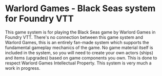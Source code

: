 # Warlord Games - Black Seas system for Foundry VTT

This game system is for playing the Black Seas game by Warlord Games in Foundry VTT.
There's no connection between this game system and Warlord Games, this is an entirely fan-made system which supports the fundamental gameplay mechanics of the game.  No game material itself is included in the system, so you will need to create your own actors (ships) and items (upgrades) based on game components you own.
This is done to respect Warlord Games Intellectual Property.
This system is very much a work in progress.

